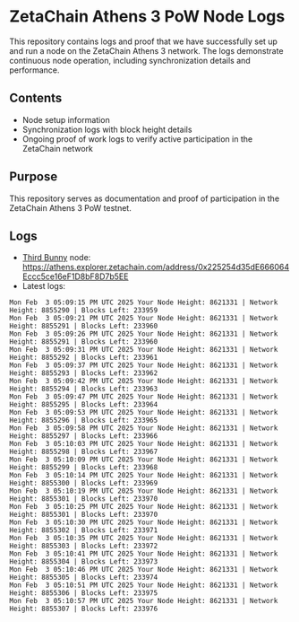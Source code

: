 # ZetaChain Athens 3 PoW Node Logs
This repository contains logs and proof that we have successfully set up and run a node on the ZetaChain Athens 3 network. The logs demonstrate continuous node operation, including synchronization details and performance.

## Contents
- Node setup information
- Synchronization logs with block height details
- Ongoing proof of work logs to verify active participation in the ZetaChain network

## Purpose
This repository serves as documentation and proof of participation in the ZetaChain Athens 3 PoW testnet.

## Logs

- [Third Bunny](https://thirdbunny.xyz/) node: https://athens.explorer.zetachain.com/address/0x225254d35dE666064Eccc5ce16eF1D8bF8D7b5EE
- Latest logs:
```
Mon Feb  3 05:09:15 PM UTC 2025 Your Node Height: 8621331 | Network Height: 8855290 | Blocks Left: 233959
Mon Feb  3 05:09:21 PM UTC 2025 Your Node Height: 8621331 | Network Height: 8855291 | Blocks Left: 233960
Mon Feb  3 05:09:26 PM UTC 2025 Your Node Height: 8621331 | Network Height: 8855291 | Blocks Left: 233960
Mon Feb  3 05:09:31 PM UTC 2025 Your Node Height: 8621331 | Network Height: 8855292 | Blocks Left: 233961
Mon Feb  3 05:09:37 PM UTC 2025 Your Node Height: 8621331 | Network Height: 8855293 | Blocks Left: 233962
Mon Feb  3 05:09:42 PM UTC 2025 Your Node Height: 8621331 | Network Height: 8855294 | Blocks Left: 233963
Mon Feb  3 05:09:47 PM UTC 2025 Your Node Height: 8621331 | Network Height: 8855295 | Blocks Left: 233964
Mon Feb  3 05:09:53 PM UTC 2025 Your Node Height: 8621331 | Network Height: 8855296 | Blocks Left: 233965
Mon Feb  3 05:09:58 PM UTC 2025 Your Node Height: 8621331 | Network Height: 8855297 | Blocks Left: 233966
Mon Feb  3 05:10:03 PM UTC 2025 Your Node Height: 8621331 | Network Height: 8855298 | Blocks Left: 233967
Mon Feb  3 05:10:09 PM UTC 2025 Your Node Height: 8621331 | Network Height: 8855299 | Blocks Left: 233968
Mon Feb  3 05:10:14 PM UTC 2025 Your Node Height: 8621331 | Network Height: 8855300 | Blocks Left: 233969
Mon Feb  3 05:10:19 PM UTC 2025 Your Node Height: 8621331 | Network Height: 8855301 | Blocks Left: 233970
Mon Feb  3 05:10:25 PM UTC 2025 Your Node Height: 8621331 | Network Height: 8855301 | Blocks Left: 233970
Mon Feb  3 05:10:30 PM UTC 2025 Your Node Height: 8621331 | Network Height: 8855302 | Blocks Left: 233971
Mon Feb  3 05:10:35 PM UTC 2025 Your Node Height: 8621331 | Network Height: 8855303 | Blocks Left: 233972
Mon Feb  3 05:10:41 PM UTC 2025 Your Node Height: 8621331 | Network Height: 8855304 | Blocks Left: 233973
Mon Feb  3 05:10:46 PM UTC 2025 Your Node Height: 8621331 | Network Height: 8855305 | Blocks Left: 233974
Mon Feb  3 05:10:51 PM UTC 2025 Your Node Height: 8621331 | Network Height: 8855306 | Blocks Left: 233975
Mon Feb  3 05:10:57 PM UTC 2025 Your Node Height: 8621331 | Network Height: 8855307 | Blocks Left: 233976
```
